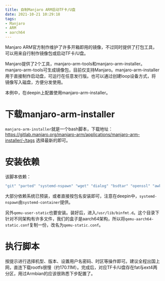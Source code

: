 ```yaml
---
title: 自制Manjaro ARM启动TF卡/U盘
date: 2021-10-21 10:29:18
tags:
- Manjaro
- ARM
- aarch64
---
```

Manjaro ARM官方制作维护了许多开箱即用的镜像，不过同时提供了打包工具，可以用来自行制作镜像包或启动TF卡/U盘。

Manjaro提供了2个工具，manjaro-arm-tools和manjaro-arm-installer。manjaro-arm-tools可生成镜像包，目前仅支持Manjaro。manjaro-arm-installer用于直接制作启动盘，可运行在任意发行版。也可以通过创建loop设备方式，将镜像写入磁盘，方便分发使用。

本例中，在deepin上配置使用manjaro-arm-installer。

# 下载manjaro-arm-installer
`manjaro-arm-installer`就是一个bash脚本，下载地址： https://gitlab.manjaro.org/manjaro-arm/applications/manjaro-arm-installer/-/tags 选择最新的即可。

# 安装依赖
该脚本依赖：
```bash
"git" "parted" "systemd-nspawn" "wget" "dialog" "bsdtar" "openssl" "awk" "btrfs" "mkfs.vfat" "mkfs.btrfs" "cryptsetup"
```

大部分依赖系统已预装，或者直接按包名安装即可，注意在deepin中，`systemd-nspawn`由`systemd-container`提供。

另外`qemu-user-static`也要安装。装好后，进入`/usr/lib/binfmt.d`。这个目录下针对不同架构有许多文件，我们的盒子是aarch64架构，所以将`qemu-aarch64-static.conf`复制一份，改名为`qemu-static.conf`。

# 执行脚本
按提示进行选择机型、版本、设置用户名密码、时区等操作即可。建议全程出国上网，直连下载rootfs很慢（约170.11M）。完成后，对应TF卡/U盘存在fat与ext4两分区，用过Armbian的应该很熟悉下步配置了。
